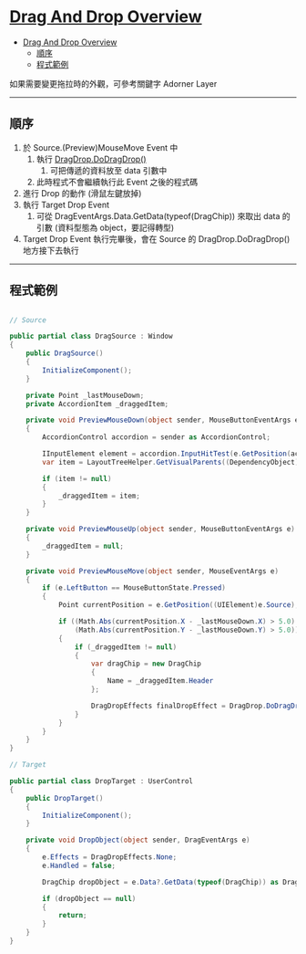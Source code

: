 # [Drag And Drop Overview](https://docs.microsoft.com/en-us/dotnet/framework/wpf/advanced/drag-and-drop-overview)

- [Drag And Drop Overview](#drag-and-drop-overview)
  - [順序](#%e9%a0%86%e5%ba%8f)
  - [程式範例](#%e7%a8%8b%e5%bc%8f%e7%af%84%e4%be%8b)

如果需要變更拖拉時的外觀，可參考關鍵字 Adorner Layer

---

## 順序

1. 於 Source.(Preview)MouseMove Event 中
   1. 執行 [DragDrop.DoDragDrop()](https://docs.microsoft.com/en-us/dotnet/api/system.windows.dragdrop.dodragdrop?view=netframework-4.8)
      1. 可把傳遞的資料放至 data 引數中
   1. 此時程式不會繼續執行此 Event 之後的程式碼
1. 進行 Drop 的動作 (滑鼠左鍵放掉)
1. 執行 Target Drop Event
   1. 可從 DragEventArgs.Data.GetData(typeof(DragChip)) 來取出 data 的引數 (資料型態為 object，要記得轉型)
1. Target Drop Event 執行完畢後，會在 Source 的 DragDrop.DoDragDrop() 地方接下去執行

---

## 程式範例

```csharp

// Source

public partial class DragSource : Window
{
    public DragSource()
    {
        InitializeComponent();
    }

    private Point _lastMouseDown;
    private AccordionItem _draggedItem;

    private void PreviewMouseDown(object sender, MouseButtonEventArgs e)
    {
        AccordionControl accordion = sender as AccordionControl;

        IInputElement element = accordion.InputHitTest(e.GetPosition(accordion));
        var item = LayoutTreeHelper.GetVisualParents((DependencyObject)element).OfType<AccordionItem>().FirstOrDefault();

        if (item != null)
        {
            _draggedItem = item;
        }
    }

    private void PreviewMouseUp(object sender, MouseButtonEventArgs e)
    {
        _draggedItem = null;
    }

    private void PreviewMouseMove(object sender, MouseEventArgs e)
    {
        if (e.LeftButton == MouseButtonState.Pressed)
        {
            Point currentPosition = e.GetPosition((UIElement)e.Source);

            if ((Math.Abs(currentPosition.X - _lastMouseDown.X) > 5.0) ||
                (Math.Abs(currentPosition.Y - _lastMouseDown.Y) > 5.0))
            {
                if (_draggedItem != null)
                {
                    var dragChip = new DragChip
                    {
                        Name = _draggedItem.Header
                    };

                    DragDropEffects finalDropEffect = DragDrop.DoDragDrop((UIElement)e.Source, dragChip, DragDropEffects.Move);
                }
            }
        }
    }
}

// Target

public partial class DropTarget : UserControl
{
    public DropTarget()
    {
        InitializeComponent();
    }

    private void DropObject(object sender, DragEventArgs e)
    {
        e.Effects = DragDropEffects.None;
        e.Handled = false;

        DragChip dropObject = e.Data?.GetData(typeof(DragChip)) as DragChip;

        if (dropObject == null)
        {
            return;
        }
    }
}
```